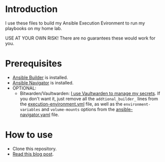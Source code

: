# Introduction
I use these files to build my Ansible Execution Evironment to run my playbooks on my home lab.

USE AT YOUR OWN RISK! There are no guarantees these would work for you.

# Prerequisites
- [Ansible Builder](https://ansible.readthedocs.io/projects/builder/en/latest/) is installed.
- [Ansible Navigator](https://ansible.readthedocs.io/projects/navigator/) is installed.
- OPTIONAL:
  - Bitwarden/Vaultwarden: [I use Vaultwarden to manage my secrets](https://mteixeira.wordpress.com/2024/04/04/ansible-vaultwarden/). If you don't want it, just remove all the `addtional_builder_` lines from the [execution-environment.yml](execution-environment.yml) file, as well as the `environment-variables` and `volume-mounts` options from the [ansible-navigator.yaml](ansible-navigator.yaml) file.

# How to use
- Clone this repository.
- [Read this blog post](https://mteixeira.wordpress.com/2024/04/07/reading-secrets-from-vaultwarden-inside-ansible-navigator/).
